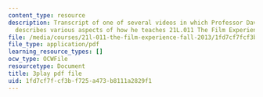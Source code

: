 ```yaml
---
content_type: resource
description: Transcript of one of several videos in which Professor David Thorburn
  describes various aspects of how he teaches 21L.011 The Film Experience.
file: /media/courses/21l-011-the-film-experience-fall-2013/1fd7cf7fcf3bf725a473b8111a2829f1_nIMlZ8ErLfs.pdf
file_type: application/pdf
learning_resource_types: []
ocw_type: OCWFile
resourcetype: Document
title: 3play pdf file
uid: 1fd7cf7f-cf3b-f725-a473-b8111a2829f1
---
```

